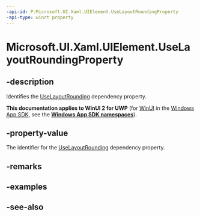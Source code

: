 ```yaml
---
-api-id: P:Microsoft.UI.Xaml.UIElement.UseLayoutRoundingProperty
-api-type: winrt property
---
```


<!-- Property syntax
public Windows.UI.Xaml.DependencyProperty UseLayoutRoundingProperty { get; }
-->

# Microsoft.UI.Xaml.UIElement.UseLayoutRoundingProperty

## -description
Identifies the [UseLayoutRounding](uielement_uselayoutrounding.md) dependency property.

**This documentation applies to WinUI 2 for UWP** (for [WinUI](/windows/apps/winui/winui3/) in the [Windows App SDK](/windows/apps/windows-app-sdk/), see the **[Windows App SDK namespaces](/windows/windows-app-sdk/api/winrt/)**).

## -property-value
The identifier for the [UseLayoutRounding](uielement_uselayoutrounding.md) dependency property.

## -remarks

## -examples

## -see-also
